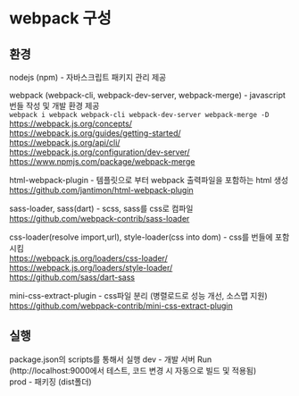 # webpack 구성

## 환경  

nodejs (npm) - 자바스크립트 패키지 관리 제공  

webpack (webpack-cli, webpack-dev-server, webpack-merge) - javascript 번들 작성 및 개발 환경 제공    
`webpack i webpack webpack-cli webpack-dev-server webpack-merge -D`  
https://webpack.js.org/concepts/  
https://webpack.js.org/guides/getting-started/  
https://webpack.js.org/api/cli/  
https://webpack.js.org/configuration/dev-server/  
https://www.npmjs.com/package/webpack-merge  

html-webpack-plugin - 템플릿으로 부터 webpack 출력파일을 포함하는 html 생성  
https://github.com/jantimon/html-webpack-plugin  

sass-loader, sass(dart) - scss, sass를 css로 컴파일  
https://github.com/webpack-contrib/sass-loader  

css-loader(resolve import,url), style-loader(css into dom) - css를 번들에 포함 시킴  
https://webpack.js.org/loaders/css-loader/  
https://webpack.js.org/loaders/style-loader/  
https://github.com/sass/dart-sass  

mini-css-extract-plugin - css파일 분리 (병렬로드로 성능 개선, 소스맵 지원)  
https://github.com/webpack-contrib/mini-css-extract-plugin  

## 실행  
package.json의 scripts를 통해서 실행
dev - 개발 서버 Run (http://localhost:9000에서 테스트, 코드 변경 시 자동으로 빌드 및 적용됨)  
prod - 패키징 (dist폴더)  

